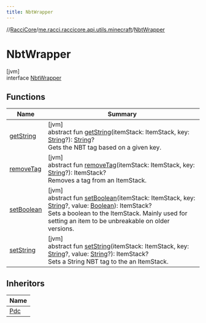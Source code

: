 ```yaml
---
title: NbtWrapper
---
```

//[RacciCore](../../../index.html)/[me.racci.raccicore.api.utils.minecraft](../index.html)/[NbtWrapper](index.html)



# NbtWrapper



[jvm]\
interface [NbtWrapper](index.html)



## Functions


| Name | Summary |
|---|---|
| [getString](get-string.html) | [jvm]<br>abstract fun [getString](get-string.html)(itemStack: ItemStack, key: [String](https://kotlinlang.org/api/latest/jvm/stdlib/kotlin/-string/index.html)?): [String](https://kotlinlang.org/api/latest/jvm/stdlib/kotlin/-string/index.html)?<br>Gets the NBT tag based on a given key. |
| [removeTag](remove-tag.html) | [jvm]<br>abstract fun [removeTag](remove-tag.html)(itemStack: ItemStack, key: [String](https://kotlinlang.org/api/latest/jvm/stdlib/kotlin/-string/index.html)?): ItemStack?<br>Removes a tag from an ItemStack. |
| [setBoolean](set-boolean.html) | [jvm]<br>abstract fun [setBoolean](set-boolean.html)(itemStack: ItemStack, key: [String](https://kotlinlang.org/api/latest/jvm/stdlib/kotlin/-string/index.html)?, value: [Boolean](https://kotlinlang.org/api/latest/jvm/stdlib/kotlin/-boolean/index.html)): ItemStack?<br>Sets a boolean to the ItemStack. Mainly used for setting an item to be unbreakable on older versions. |
| [setString](set-string.html) | [jvm]<br>abstract fun [setString](set-string.html)(itemStack: ItemStack, key: [String](https://kotlinlang.org/api/latest/jvm/stdlib/kotlin/-string/index.html)?, value: [String](https://kotlinlang.org/api/latest/jvm/stdlib/kotlin/-string/index.html)?): ItemStack?<br>Sets a String NBT tag to the an ItemStack. |


## Inheritors


| Name |
|---|
| [Pdc](../-pdc/index.html) |

